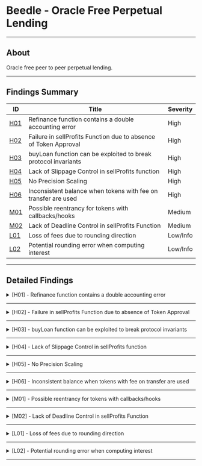 # Beedle - Oracle Free Perpetual Lending

---

## About

Oracle free peer to peer perpetual lending.

---

## Findings Summary

| ID  | Title                            | Severity   |
|-----|----------------------------------|------------|
| [H01](#h01---xxx) | Refinance function contains a double accounting error                              | High       |
| [H02](#h02---xxx) | Failure in sellProfits Function due to absence of Token Approval                              | High       |
| [H03](#h03---xxx) | buyLoan function can be exploited to break protocol invariants                             | High       |
| [H04](#h04---xxx) | Lack of Slippage Control in sellProfits function                              | High       |
| [H05](#h05---xxx) | No Precision Scaling                             | High       |
| [H06](#h06---xxx) | Inconsistent balance when tokens with fee on transfer are used                             | High       |
| [M01](#m01---xxx) | Possible reentrancy for tokens with callbacks/hooks                              | Medium     |
| [M02](#m02---xxx) | Lack of Deadline Control in sellProfits Function                             | Medium     |
| [L01](#l01---xxx) | Loss of fees due to rounding direction                              | Low/Info   |
| [L02](#l02---xxx) | Potential rounding error when computing interest                              | Low/Info   |

---

## Detailed Findings

<details>
  <summary><a id="h01---xxx"></a>[H01] - Refinance function contains a double accounting error</summary>
  
  <br>

## **Severity:** 
  
- High Risk

## **Relevant GitHub Links:** 

- https://github.com/Cyfrin/2023-07-beedle/blob/658e046bda8b010a5b82d2d85e824f3823602d27/src/Lender.sol#L591

## **Summary:** 

- The refinance function in the Lender contract, which allows borrowers to refinance their loans, contains a double accounting error when updating the balances after a successful refinance.

## **Vulnerability Details:** 

- The refinance function erroneously updates the new lender's pool balance twice for the same loan debt.

- For each refinance operation, the function validates the loan and new lender pool, calculates the new debt, updates the old and new lender's pool balances, and transfers any necessary tokens.

```solidity
  // update the old lenders pool
_updatePoolBalance(oldPoolId, pools[oldPoolId].poolBalance + loan.debt + lenderInterest);
pools[oldPoolId].outstandingLoans -= loan.debt;

// now lets deduct our tokens from the new pool
_updatePoolBalance(poolId, pools[poolId].poolBalance - debt);
pools[poolId].outstandingLoans += debt;
```

- During the refinancing process, the new lender's pool balance should be updated once to reflect the new loan debt. However, near the end of the function, the new lender's pool balance is reduced by the same loan debt again. This results in the new lender's pool balance being deducted twice for the same debt, essentially double-counting the debt.
  
```solidity
  pools[poolId].poolBalance -= debt;
```
  
## **Impact:** 

- Severity: High. The new lender is charged double the amount of the actual loan debt.

- Likelihood: High. The refinance function is a critical part of the protocol and is likely to be used frequently.

## **Tools Used:** 

- Manual analysis

## **Recommendation:** 

- The double accounting error can be rectified by removing the second balance update for the new lender's pool balance. This should ensure that the new lender's pool balance is only reduced by the loan debt once.

</details>

---

<details>
  <summary><a id="h02---xxx"></a>[H02] - Failure in sellProfits Function due to absence of Token Approval</summary>
  
  <br>

## **Severity:** 
  
- High Risk

## **Relevant GitHub Links:** 

- [https://github.com/Cyfrin/2023-07-beedle/blob/658e046bda8b010a5b82d2d85e824f3823602d27/src/Lender.sol#L591](https://github.com/Cyfrin/2023-07-beedle/blob/658e046bda8b010a5b82d2d85e824f3823602d27/src/Fees.sol#L26)

## **Summary:** 

- The sellProfits function, part of the Fees contract, is designed to swap tokens acquired from liquidations and fees for WETH. However, the function fails to approve the Uniswap v3 router to withdraw tokens from the contract. This oversight means the function will always revert, making it unusable. As noted in Uniswap's documentation, the contract must approve the router to withdraw the necessary tokens to execute the swap.

## **Vulnerability Details:** 

 - Here's the relevant part of the sellProfits function:

```solidity
  /// @notice swap loan tokens for collateral tokens from liquidations
/// @param _profits the token to swap for WETH
    function sellProfits(address _profits) public {
        require(_profits != WETH, "not allowed");
        uint256 amount = IERC20(_profits).balanceOf(address(this));

        ISwapRouter.ExactInputSingleParams memory params = ISwapRouter.ExactInputSingleParams({
            tokenIn: _profits,
            tokenOut: WETH,
            fee: 3000,
            recipient: address(this),
            deadline: block.timestamp,
            amountIn: amount,
            amountOutMinimum: 0,
            sqrtPriceLimitX96: 0
        });

        amount = swapRouter.exactInputSingle(params);
        IERC20(WETH).transfer(staking, IERC20(WETH).balanceOf(address(this)));

    }
  ```
  
## **Impact:** 

- High: The lack of approval prevents the sellProfits function from executing correctly, rendering it unusable.

## **Tools Used:** 

- Manual analysis

## **Recommendation:** 

- Implement the necessary approve call within the sellProfits function to provide the Uniswap v3 router with the necessary permissions to withdraw the required tokens.

</details>

---

<details>
  <summary><a id="h03---xxx"></a>[H03] - buyLoan function can be exploited to break protocol invariants</summary>
  
  <br>

## **Severity:** 
  
  - High Risk

## **Relevant GitHub Links:** 

  - [https://github.com/Cyfrin/2023-07-beedle/blob/658e046bda8b010a5b82d2d85e824f3823602d27/src/Lender.sol#L591](https://github.com/Cyfrin/2023-07-beedle/blob/658e046bda8b010a5b82d2d85e824f3823602d27/src/Lender.sol#L465)

## **Summary:** 

  - The buyLoan function in the Lender contract may be manipulated to violate protocol invariants, due to a discrepancy in the assignment of the loan.lender field.

## **Vulnerability Details:** 

- The buyLoan function in the Lender contract allows lenders to acquire loans from other lenders. However, this function may be exploited due to an issue with the assignment of the new lender.

- The function takes two parameters: loanId to identify the loan to be purchased and poolId to identify the pool that will be acquiring the loan.

```solidity
 function buyLoan(uint256 loanId, bytes32 poolId) public {
  ```

- A check is performed to confirm that the pool has sufficient funds to cover the total debt of the loan. If the pool meets the requirements, its balance is updated to include the new loan.
  
```solidity
  // reject if the pool is not big enough
uint256 totalDebt = loan.debt + lenderInterest + protocolInterest;
if (pools[poolId].poolBalance < totalDebt) revert PoolTooSmall();

// if they do have a big enough pool then transfer from their pool
_updatePoolBalance(poolId, pools[poolId].poolBalance - totalDebt);
pools[poolId].outstandingLoans += totalDebt;
  ```

- The vulnerability arises from the fact that the new lender is set to msg.sender, rather than the owner of the pool that is acquiring the loan. This can lead to discrepancies, as the pool specified in the function parameters is used to verify and update balances, while the loan itself is updated with msg.sender as the new lender.
  
```solidity
  // update the loan with the new info
loans[loanId].lender = msg.sender;
loans[loanId].interestRate = pools[poolId].interestRate;
loans[loanId].startTimestamp = block.timestamp;
loans[loanId].auctionStartTimestamp = type(uint256).max;
loans[loanId].debt = totalDebt;
  ```
Consider the following attack scenario:

- Lender 1 and Lender 2 each set up a pool.
- Borrower 1 borrows from Lender 1’s pool.
- Lender 1 initiates an auction for Borrower 1’s loan.
- A malicious actor purchases Borrower 1’s loan, specifying Lender 2's pool as the acquiring pool.
- Lender 2's pool balance is updated to account for the purchase.
- The malicious actor becomes the new lender for the loan, as they were the msg.sender.
  
## **Impact:** 

- Severity: High. The targeted lender could lose funds as a result of this exploit.

- Likelihood: High. Any actor within the protocol can execute this exploit.

## **Tools Used:** 

- Manual analysis

- Foundry

## **Recommendation:** 

This vulnerability can be addressed in two ways, depending on the design choice of the protocol:

  - Add an early check to confirm that msg.sender matches the owner of the lender pool specified in the function parameters. This would ensure that only the owner of the lender pool can call the buyLoan function.
  - Change the loan.lender assignment from msg.sender to pool.lender. This would allow any actor to call buyLoan for any validated pool, but ensure that the new lender is correctly set to the owner of the acquiring pool.

</details>

---

<details>
  <summary><a id="h04---xxx"></a>[H04] - Lack of Slippage Control in sellProfits function </summary>
  
  <br>

## **Severity:** 
  
- High Risk

## **Relevant GitHub Links:** 

- [https://github.com/Cyfrin/2023-07-beedle/blob/658e046bda8b010a5b82d2d85e824f3823602d27/src/Lender.sol#L591](https://github.com/Cyfrin/2023-07-beedle/blob/658e046bda8b010a5b82d2d85e824f3823602d27/src/Fees.sol#L37)

## **Summary:** 

- The sellProfits function in the Fees contract is employed to swap tokens earned from liquidations and fees to WETH. This operation is performed via the swapExactInputSingle function in the Uniswap v3 router, which exchanges a fixed quantity of one token for the maximum possible amount of another token. The issue arises due to the amountOutMinimum parameter being hardcoded to 0, which leaves the swap susceptible to front-running attacks that could result in a loss of protocol funds.

## **Vulnerability Details:** 

An attacker could potentially exploit this vulnerability in the following way:

- The attacker identifies a sellProfits transaction for a substantial amount in the mempool.
- The attacker then proceeds to sandwich the Uniswap swap, which could cause a significant loss of funds for the protocol due to the absence of slippage control.

The code snippet of the vulnerable function:

```solidity
/// @notice swap loan tokens for collateral tokens from liquidations
/// @param _profits the token to swap for WETH
    function sellProfits(address _profits) public {
        require(_profits != WETH, "not allowed");
        uint256 amount = IERC20(_profits).balanceOf(address(this));

        ISwapRouter.ExactInputSingleParams memory params = ISwapRouter.ExactInputSingleParams({
            tokenIn: _profits,
            tokenOut: WETH,
            fee: 3000,
            recipient: address(this),
            deadline: block.timestamp,
            amountIn: amount,
            amountOutMinimum: 0,
            sqrtPriceLimitX96: 0
        });

        amount = swapRouter.exactInputSingle(params);
        IERC20(WETH).transfer(staking, IERC20(WETH).balanceOf(address(this)));
    }
```
  
## **Impact:** 

- A front-running attack could potentially lead to a significant loss of protocol funds.

## **Tools Used:** 

- Manual analysis

## **Recommendation:** 

- Implement slippage control for the sellProfits function by setting a reasonable value for amountOutMinimum rather than hardcoding it to 0. This would limit the potential price impact of large swaps.

</details>

---

<details>
  <summary><a id="h05---xxx"></a>[H05] - No Precision Scaling </summary>
  
  <br>

## **Severity:** 
  
- High Risk

## **Relevant GitHub Links:** 

- [https://github.com/Cyfrin/2023-07-beedle/blob/658e046bda8b010a5b82d2d85e824f3823602d27/src/Lender.sol#L591](https://github.com/Cyfrin/2023-07-beedle/blob/658e046bda8b010a5b82d2d85e824f3823602d27/src/Lender.sol#L246)

## **Summary:** 

- The contracts calculations assumes that both the debt and collateral variables are represented in tokens with the same decimals.

## **Vulnerability Details:** 

lets look at an example

- The borrow function in the given contract calculates a loanRatio to determine the risk associated with a loan based on the debt and collateral provided.

```solidity
 uint256 loanRatio = (debt * 10 ** 18) / collateral;
```

- In scenarios where debt and collateral are tokens with different decimal precision, such as DAI (18 decimals) and USDC (6 decimals), the loanRatio can result in incorrect risk management as it is used to enforce the maximum loan-to-value ratio:
  
```solidity
  if (loanRatio > pool.maxLoanRatio) revert RatioTooHigh();
```
  
## **Impact:** 

- This can lead to loans with a higher actual ratio than intended, exposing lenders to higher default risks.

## **Tools Used:** 

- Manual analysis

## **Recommendation:** 

- When combining amounts of multiple tokens that may have different precision, convert all of the amounts into the same precision before any computation.

</details>

---

<details>
  <summary><a id="h06---xxx"></a>[H06] - Inconsistent balance when tokens with fee on transfer are used</summary>
  
  <br>

## **Severity:** 

- High Risk

## **Relevant GitHub Links:** 

- https://github.com/Cyfrin/2023-07-beedle/blob/658e046bda8b010a5b82d2d85e824f3823602d27/src/Lender.sol#L182

- https://github.com/Cyfrin/2023-07-beedle/blob/658e046bda8b010a5b82d2d85e824f3823602d27/src/Lender.sol#L198

## **Summary:** 

- The Beedle contract assumes that the amount of tokens inputted matches the amount received. However, this assumption may not hold true when dealing with tokens that impose a fee on transfers. This discrepancy between the amount received and the amount accounted for could lead to a loss of funds for all parties interacting with the protocol.

## **Vulnerability Details:** 

Let's illustrate this with an example:

- Consider a scenario where a lending pool is set up with a loan token that imposes a fee on transfers.

- When the addToPool function is called, the amount of tokens accounted for will be more than the actual tokens received by the protocol due to the transfer fee.

```solidity
  function addToPool(bytes32 poolId, uint256 amount) external {
        if (pools[poolId].lender != msg.sender) revert Unauthorized();
        if (amount == 0) revert PoolConfig();
        _updatePoolBalance(poolId, pools[poolId].poolBalance + amount);
        // transfer the loan tokens from the lender to the contract
        IERC20(pools[poolId].loanToken).transferFrom(msg.sender, address(this), amount);
    }
```

- Later, when the removeFromPool function is called, the protocol will transfer out the full accounted amount.
  
  ```solidity
  function removeFromPool(bytes32 poolId, uint256 amount) external {
        if (pools[poolId].lender != msg.sender) revert Unauthorized();
        if (amount == 0) revert PoolConfig();
        _updatePoolBalance(poolId, pools[poolId].poolBalance - amount);
        // transfer the loan tokens from the contract to the lender
        IERC20(pools[poolId].loanToken).transfer(msg.sender, amount);
    }
  ```
  
## **Impact:** 

- If the protocol receives fewer tokens due to a transfer fee but later sends out the full accounted amount, it will effectively lose the amount of the transfer fee. In a high-volume environment or with large-value transactions, this could lead to substantial losses over time.

## **Tools Used:** 

- Manual analysis

## **Recommendation:** 

- To mitigate this vulnerability, we recommend checking the balance before and after each transfer to accurately account for any transfer fees. This could be done by comparing the balance of the contract before and after the transferFrom call, and then updating the accounted balance based on the actual change in balance, rather than the input amount.

</details>

---

<details>
  <summary><a id="m01---xxx"></a>[M01] - Possible reentrancy for tokens with callbacks/hooks</summary>
  
  <br>

## **Severity:** 
  
  - Medium Risk

## **Relevant GitHub Links:** 

- https://github.com/Cyfrin/2023-07-beedle/blob/658e046bda8b010a5b82d2d85e824f3823602d27/src/Lender.sol#L548

- https://github.com/Cyfrin/2023-07-beedle/blob/658e046bda8b010a5b82d2d85e824f3823602d27/src/Lender.sol#L355

## **Summary:** 

- The Beedle contract contains multiple functions that make several external calls, potentially allowing for a reentrancy attack.

## **Vulnerability Details:** 

Consider the following sequence of actions:

- User A sets up a lending pool.
- User B borrows from User A's lending pool.
- User A attempts to seize the loan, which is not claimed in an auction.

In this context, the seizeLoan function contains multiple external calls and only deletes the loan at the end of the function:

```solidity
function seizeLoan(uint256[] calldata loanIds) public {
    ...
    IERC20(loan.collateralToken).transfer(loan.lender, loan.collateral - govFee);
    ...
    delete loans[loanId];
}
```

- During the execution of the seizeLoan function, User A could potentially reenter the giveLoan function if the conditions are right (for example, if the lender matches). This reentrancy would be possible because the loan is still considered valid until it is deleted at the end of the seizeLoan function.
  
- Subsequently, User A gives the loan away and their loan token balances are updated. This results in User A receiving both loan tokens and collateral tokens for the same loan, leading to an imbalance in the protocol's accounting.

- The seizeloan call finishes and the loan gets deleted losing the lender who was given the loan funds

- User A has now received loan tokens and collateral tokens for the same loan
  
## **Impact:** 

- This reentrancy vulnerability could have a high impact, leading to a loss of funds for the protocol and users as well as an imbalance in the protocol's accounting. Depending on the specific circumstances and the extent of the reentrancy, this vulnerability could potentially render the protocol insolvent.

## **Tools Used:** 

- Manual analysis

## **Recommendation:** 

- To mitigate this vulnerability, we recommend adding reentrancy protections to functions that make external calls. One common solution is to use a reentrancy guard, such as the one provided by the OpenZeppelin library.

</details>

---

<details>
  <summary><a id="m02---xxx"></a>[M02] - Lack of Deadline Control in sellProfits Function</summary>
  
  <br>

## **Severity:** 
  
  - Medium Risk

## **Relevant GitHub Links:** 

- https://github.com/Cyfrin/2023-07-beedle/blob/658e046bda8b010a5b82d2d85e824f3823602d27/src/Fees.sol#L36

## **Summary:** 

- The sellProfits function in the Fees contract, used to swap tokens accrued from liquidations and fees for WETH, sets the deadline parameter for the swapExactInputSingle function in the Uniswap v3 router to block.timestamp. This means that transactions, once submitted, could be executed at any point in the future.

## **Vulnerability Details:** 

- This leaves the protocol vulnerable, where a malicious actor could deliberately delay a transaction until market conditions change in a way that is unfavourable to the protocol.

The code snippet of the vulnerable function:

```solidity
/// @notice swap loan tokens for collateral tokens from liquidations
/// @param _profits the token to swap for WETH
    function sellProfits(address _profits) public {
        require(_profits != WETH, "not allowed");
        uint256 amount = IERC20(_profits).balanceOf(address(this));

        ISwapRouter.ExactInputSingleParams memory params = ISwapRouter.ExactInputSingleParams({
            tokenIn: _profits,
            tokenOut: WETH,
            fee: 3000,
            recipient: address(this),
            deadline: block.timestamp,
            amountIn: amount,
            amountOutMinimum: 0,
            sqrtPriceLimitX96: 0
        });

        amount = swapRouter.exactInputSingle(params);
        IERC20(WETH).transfer(staking, IERC20(WETH).balanceOf(address(this)));
    }
```
  
## **Impact:** 

- The lack of a deadline could potentially lead to unfavourable execution of transactions, resulting in potential loss for the protocol.

## **Tools Used:** 

- Manual analysis

## **Recommendation:** 

- Implement deadlines for the sellProfits function to prevent potential attacks.

</details>

---

<details>
  <summary><a id="l01---xxx"></a>[L01] - Loss of fees due to rounding direction</summary>
  
  <br>

## **Severity:** 
  
  - Low Risk

## **Relevant GitHub Links:** 

- https://github.com/Cyfrin/2023-07-beedle/blob/658e046bda8b010a5b82d2d85e824f3823602d27/src/Lender.sol#L561

- https://github.com/Cyfrin/2023-07-beedle/blob/658e046bda8b010a5b82d2d85e824f3823602d27/src/Lender.sol#L650

- https://github.com/Cyfrin/2023-07-beedle/blob/658e046bda8b010a5b82d2d85e824f3823602d27/src/Lender.sol#L720

## **Summary:** 

- The Lender contract's borrow function, along with various other functions, calculates protocol fees and other arithmetic operations using Solidity's integer division, which rounds down fractional results.

## **Vulnerability Details:** 

- This rounding down can cause precision loss in multiple calculations, including the calculation of protocol fees, interest, and Gov fees.


```solidity
// first we take our borrower fee
uint256 fee = (borrowerFee * (debt - debtToPay)) / 10000;

function _calculateInterest(Loan memory l) internal view returns (uint256 interest, uint256 fees) {
        uint256 timeElapsed = block.timestamp - l.startTimestamp;
        interest = (l.interestRate * l.debt * timeElapsed) / 10000 / 365 days;
        fees = (lenderFee * interest) / 10000;
        interest -= fees;
    }

uint256 govFee = (borrowerFee * loan.collateral) / 10000;
```
  
## **Impact:** 

- The protocol could potentially lose a significant amount of fees over time due to this issue.

## **Tools Used:** 

- Manual analysis

## **Recommendation:** 

- Consider changing the rounding behaviour in the contract's arithmetic operations to round up instead of down in certain cases. This would ensure that the protocol always collects the maximum possible amount of fees and other amounts.

</details>

---

<details>
  <summary><a id="l02---xxx"></a>[L02] - Potential rounding error when computing interest</summary>
  
  <br>

## **Severity:** 
  
  - Low Risk

## **Relevant GitHub Links:** 

- https://github.com/Cyfrin/2023-07-beedle/blob/658e046bda8b010a5b82d2d85e824f3823602d27/src/Lender.sol#L720

## **Summary:** 

- Tokens with decimals under a certain threshold can lead to a loss of funds due to rounding errors in the _calculateInterest Function.

## **Vulnerability Details:** 

- The _calculateInterest function in the Lender contract calculates the interest for a loan and the fees associated with it. The function is defined as follows:

```solidity
function _calculateInterest(Loan memory l) internal view returns (uint256 interest, uint256 fees) {
        uint256 timeElapsed = block.timestamp - l.startTimestamp;
        interest = (l.interestRate * l.debt * timeElapsed) / 10000 / 365 days;
        fees = (lenderFee * interest) / 10000;
        interest -= fees;
    }
```

- If the debt token has a small number of decimals, the calculated interest and fees can be rounded down to zero

Consider the following example:

- Interest Rate = 1000
- Debt = 10 * 10^2 (1000)
- Time Elapsed = 1 hour (3600 seconds)
- Lender Fee = 1000
  
The computation is as follows:

- Interest = (1000 * 1000 * 3600) / (10000 * 86400) = 4.166666666666667 (will be rounded down to 4 in Solidity)
- Fees = (1000 * 4.166666666666667) / 10000 = 0.4166666666666667 (will be rounded down to 0 in Solidity)
  
## **Impact:** 

- Impact: High. The protocol could lose funds on fees, which could be exploited by malicious actors.

- Likelihood: Low. This issue could occur whenever a loan is created using a token with a small number of decimals.

## **Tools Used:** 

- Manual analysis

## **Recommendation:** 

- One possible solution is to scale the number of decimals in the calculation depending on the tokens decimals before performing the division. After the division, the result can be scaled down to the correct number of decimals.

</details>

---
